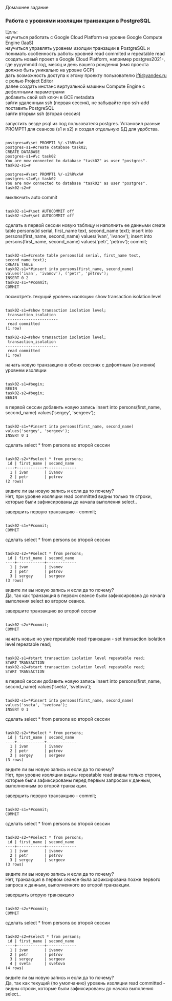 Домашнее задание
### Работа с уровнями изоляции транзакции в PostgreSQL

Цель:  
научиться работать с Google Cloud Platform на уровне Google Compute Engine (IaaS)  
научиться управлять уровнем изолции транзации в PostgreSQL и понимать особенность работы уровней read commited и repeatable read  
создать новый проект в Google Cloud Platform, например postgres2021-, где yyyymmdd год, месяц и день вашего рождения (имя проекта должно быть уникально на уровне GCP)  
дать возможность доступа к этому проекту пользователю ifti@yandex.ru с ролью Project Editor  
далее создать инстанс виртуальной машины Compute Engine с дефолтными параметрами  
добавить свой ssh ключ в GCE metadata  
зайти удаленным ssh (первая сессия), не забывайте про ssh-add  
поставить PostgreSQL  
зайти вторым ssh (вторая сессия)  

запустить везде psql из под пользователя postgres. Установил разные PROMPT1 для сеансов (s1 и s2) и создал отдельную БД для удобства.
<pre><code>
postgres=#\set PROMPT1 %/-s1%R%x%#
postgres-s1=#create database task02;
CREATE DATABASE
postgres-s1=#\c task02 
You are now connected to database "task02" as user "postgres".
task02-s1=#

postgres=#\set PROMPT1 %/-s2%R%x%#
postgres-s2=#\c task02 
You are now connected to database "task02" as user "postgres".
task02-s2=#
</code></pre>

выключить auto commit
<pre><code>
task02-s1=#\set AUTOCOMMIT off
task02-s2=#\set AUTOCOMMIT off
</code></pre>
сделать в первой сессии новую таблицу и наполнить ее данными create table persons(id serial, first_name text, second_name text); insert into persons(first_name, second_name) values('ivan', 'ivanov'); insert into persons(first_name, second_name) values('petr', 'petrov'); commit;
<pre><code>
task02-s1=#create table persons(id serial, first_name text, second_name text);
CREATE TABLE
task02-s1=*#insert into persons(first_name, second_name) values('ivan', 'ivanov'), ('petr', 'petrov');
INSERT 0 2
task02-s1=*#commit;
COMMIT
</code></pre>
посмотреть текущий уровень изоляции: show transaction isolation level
<pre><code>
task02-s1=#show transaction isolation level;
 transaction_isolation
-----------------------
 read committed
(1 row)

task02-s2=#show transaction isolation level;
 transaction_isolation
-----------------------
 read committed
(1 row)
</code></pre>
начать новую транзакцию в обоих сессиях с дефолтным (не меняя) уровнем изоляции
<pre><code>
task02-s1=#begin;
BEGIN
task02-s2=#begin;
BEGIN
</code></pre>
в первой сессии добавить новую запись insert into persons(first_name, second_name) values('sergey', 'sergeev');
<pre><code>
task02-s1=*#insert into persons(first_name, second_name) values('sergey', 'sergeev');
INSERT 0 1
</code></pre>
сделать select * from persons во второй сессии
<pre><code>
task02-s2=*#select * from persons;
 id | first_name | second_name 
----+------------+-------------
  1 | ivan       | ivanov
  2 | petr       | petrov
(2 rows)
</code></pre>
видите ли вы новую запись и если да то почему?  
Нет, при уровне изоляции read committed видны только те строки, которые были зафиксированы до начала выполения select..  

завершить первую транзакцию - commit;
<pre><code>
task02-s1=*#commit;
COMMIT
</code></pre>
сделать select * from persons во второй сессии
<pre><code>
task02-s2=*#select * from persons;
 id | first_name | second_name 
----+------------+-------------
  1 | ivan       | ivanov
  2 | petr       | petrov
  3 | sergey     | sergeev
(3 rows)
</code></pre>
видите ли вы новую запись и если да то почему?  
Да, так как транзакция в первом сеансе были зафиксирована до начала выполения select во втором сеансе.  

завершите транзакцию во второй сессии
<pre><code>
task02-s2=*#commit;
COMMIT
</code></pre>
начать новые но уже repeatable read транзации - set transaction isolation level repeatable read;
<pre><code>
task02-s1=#start transaction isolation level repeatable read;
START TRANSACTION
task02-s2=#start transaction isolation level repeatable read;
START TRANSACTION
</code></pre>
в первой сессии добавить новую запись insert into persons(first_name, second_name) values('sveta', 'svetova');
<pre><code>
task02-s1=*#insert into persons(first_name, second_name) values('sveta', 'svetova');
INSERT 0 1
</code></pre>
сделать select * from persons во второй сессии
<pre><code>
task02-s2=*#select * from persons;
 id | first_name | second_name 
----+------------+-------------
  1 | ivan       | ivanov
  2 | petr       | petrov
  3 | sergey     | sergeev
(3 rows)
</code></pre>
видите ли вы новую запись и если да то почему?  
Нет, при уровне изоляции видны repeatable read видны только строки, которые были зафиксированы перед первым запросом к данным, выполненным во второй транзакции.  

завершить первую транзакцию - commit;
<pre><code>
task02-s1=*#commit;
COMMIT
</code></pre>
сделать select * from persons во второй сессии
<pre><code>
task02-s2=*#select * from persons;
 id | first_name | second_name 
----+------------+-------------
  1 | ivan       | ivanov
  2 | petr       | petrov
  3 | sergey     | sergeev
(3 rows)
</code></pre>
видите ли вы новую запись и если да то почему?  
Нет, транзакция в первом сеансе была зафиксирована позже первого запроса к данным, выполненного во второй транзакции.  

завершить вторую транзакцию
<pre><code>
task02-s2=*#commit;
COMMIT
</code></pre>
сделать select * from persons во второй сессии
<pre><code>
task02-s2=#select * from persons;
 id | first_name | second_name 
----+------------+-------------
  1 | ivan       | ivanov
  2 | petr       | petrov
  3 | sergey     | sergeev
  4 | sveta      | svetova
(4 rows)
</code></pre>
видите ли вы новую запись и если да то почему?  
Да, так как текущий (по умолчанию) уровень изоляции read committed - видны строки, которые были зафиксированы до начала выполения select..  
